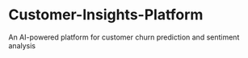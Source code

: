 # Customer-Insights-Platform
An AI-powered platform for customer churn prediction and sentiment analysis
